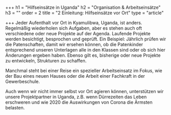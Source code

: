 +++
h1 = "Hilfseinsätze in Uganda"
h2 = "Organisation & Arbeitseinsätze"
h3 = ""
order = 2
title = "2 Einleitung: Hilfseinsätze vor Ort"
type = "article"

+++
Jeder Aufenthalt vor Ort in Kyamulibwa, Uganda, ist anders. Regelmäßig wiederholen sich Aufgaben, aber es stehen auch oft verschiedene oder neue Projekte auf der Agenda. Laufende Projekte werden besichtigt, besprochen und geprüft. Ein Beispiel: Jährlich prüfen wir die Patenschaften, damit wir ersehen können, ob die Patenkinder entsprechend unseren Unterlagen alle in den Klassen sind oder ob sich hier Änderungen ergeben haben. Ebenso gilt es, bisherige oder neue Projekte zu entwickeln, Strukturen zu schaffen.

Manchmal steht bei einer Reise ein spezieller Arbeitseinsatz im Fokus, wie der Bau eines neuen Hauses oder die Arbeit einer Fachkraft in der Gewerbeschule.

Auch wenn wir nicht immer selbst vor Ort agieren können, unterstützen wir unsere Projektpartner in Uganda, z.B. wenn Dürrezeiten das Leben erschweren und wie 2020 die Auswirkungen von Corona die Ärmsten belasten.